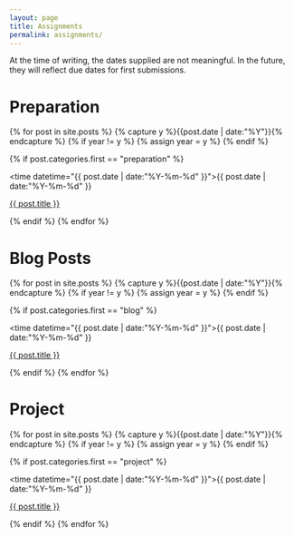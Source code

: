 ```yaml
---
layout: page
title: Assignments
permalink: assignments/
---
```


At the time of writing, the dates supplied are not meaningful. In the future, they will reflect due dates for first submissions. 

# Preparation

<!-- <ul class="listing"> -->
<dl>
{% for post in site.posts %}
  {% capture y %}{{post.date | date:"%Y"}}{% endcapture %}
  {% if year != y %}
    {% assign year = y %}
  {% endif %}

  {% if post.categories.first == "preparation" %}
    <dt>
        <time datetime="{{ post.date | date:"%Y-%m-%d" }}">{{ post.date | date:"%Y-%m-%d" }}</time> 
    </dt>
    <dl>
        <a href="/PIC16B/{{ post.url }}" title="{{ post.title }}">{{ post.title }}</a>
    </dl>
  {% endif %}
{% endfor %}
</dl>


# Blog Posts 

<!-- <ul class="listing"> -->
<dl>
{% for post in site.posts %}
  {% capture y %}{{post.date | date:"%Y"}}{% endcapture %}
  {% if year != y %}
    {% assign year = y %}
  {% endif %}

  {% if post.categories.first == "blog" %}
    <dt>
        <time datetime="{{ post.date | date:"%Y-%m-%d" }}">{{ post.date | date:"%Y-%m-%d" }}</time> 
    </dt>
    <dl>
        <a href="/PIC16B/{{ post.url }}" title="{{ post.title }}">{{ post.title }}</a>
    </dl>
  {% endif %}
{% endfor %}
</dl>

# Project

<dl>
{% for post in site.posts %}
  {% capture y %}{{post.date | date:"%Y"}}{% endcapture %}
  {% if year != y %}
    {% assign year = y %}
  {% endif %}

  {% if post.categories.first == "project" %}
    <dt>
        <time datetime="{{ post.date | date:"%Y-%m-%d" }}">{{ post.date | date:"%Y-%m-%d" }}</time> 
    </dt>
    <dl>
        <a href="/PIC16B/{{ post.url }}" title="{{ post.title }}">{{ post.title }}</a>
    </dl>
  {% endif %}
{% endfor %}
</dl>